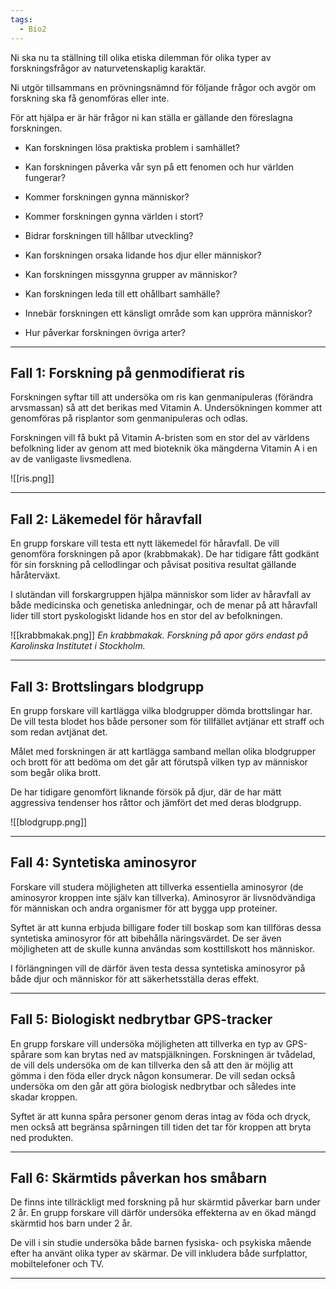 ```yaml
---
tags:
  - Bio2
---
```


Ni ska nu ta ställning till olika etiska dilemman för olika typer av forskningsfrågor av naturvetenskaplig karaktär.

Ni utgör tillsammans en prövningsnämnd för följande frågor och avgör om forskning ska få genomföras eller inte.

För att hjälpa er är här frågor ni kan ställa er gällande den föreslagna forskningen.

- Kan forskningen lösa praktiska problem i samhället?
- Kan forskningen påverka vår syn på ett fenomen och hur världen fungerar?
- Kommer forskningen gynna människor?
- Kommer forskningen gynna världen i stort?
- Bidrar forskningen till hållbar utveckling?



- Kan forskningen orsaka lidande hos djur eller människor?
- Kan forskningen missgynna grupper av människor?
- Kan forskningen leda till ett ohållbart samhälle?
- Innebär forskningen ett känsligt område som kan uppröra människor?
- Hur påverkar forskningen övriga arter?

---

## Fall 1: Forskning på genmodifierat ris

Forskningen syftar till att undersöka om ris kan genmanipuleras (förändra arvsmassan) så att det berikas med Vitamin A. Undersökningen kommer att genomföras på risplantor som genmanipuleras och odlas.

Forskningen vill få bukt på Vitamin A-bristen som en stor del av världens befolkning lider av genom att med bioteknik öka mängderna Vitamin A i en av de vanligaste livsmedlena.

![[ris.png]]

---

## Fall 2:  Läkemedel för håravfall

En grupp forskare vill testa ett nytt läkemedel för håravfall. De vill genomföra forskningen på apor (krabbmakak). De har tidigare fått godkänt för sin forskning på cellodlingar och påvisat positiva resultat gällande håråterväxt.

I slutändan vill forskargruppen hjälpa människor som lider av håravfall av både medicinska och genetiska anledningar, och de menar på att håravfall lider till stort pyskologiskt lidande hos en stor del av befolkningen.

![[krabbmakak.png]]
*En krabbmakak. Forskning på apor görs endast på Karolinska Institutet i Stockholm.*

---

## Fall 3: Brottslingars blodgrupp

En grupp forskare vill kartlägga vilka blodgrupper dömda brottslingar har. De vill testa blodet hos både personer som för tillfället avtjänar ett straff och som redan avtjänat det.

Målet med forskningen är att kartlägga samband mellan olika blodgrupper och brott för att bedöma om det går att förutspå vilken typ av människor som begår olika brott.

De har tidigare genomfört liknande försök på djur, där de har mätt aggressiva tendenser hos råttor och jämfört det med deras blodgrupp.

![[blodgrupp.png]]

---

## Fall 4:  Syntetiska aminosyror

Forskare vill studera möjligheten att tillverka essentiella aminosyror (de aminosyror kroppen inte själv kan tillverka). Aminosyror är livsnödvändiga för människan och andra organismer för att bygga upp proteiner.

Syftet är att kunna erbjuda billigare foder till boskap som kan tillföras dessa syntetiska aminosyror för att bibehålla näringsvärdet. De ser även möjligheten att de skulle kunna användas som kosttillskott hos människor.

I förlängningen vill de därför även testa dessa syntetiska aminosyror på både djur och människor för att säkerhetsställa deras effekt.

---

## Fall 5: Biologiskt nedbrytbar GPS-tracker

En grupp forskare vill undersöka möjligheten att tillverka en typ av GPS-spårare som kan brytas ned av matspjälkningen. Forskningen är tvådelad, de vill dels undersöka om de kan tillverka den så att den är möjlig att gömma i den föda eller dryck någon konsumerar. De vill sedan också undersöka om den går att göra biologisk nedbrytbar och således inte skadar kroppen.

Syftet är att kunna spåra personer genom deras intag av föda och dryck, men också att begränsa spårningen till tiden det tar för kroppen att bryta ned produkten.

---

## Fall 6: Skärmtids påverkan hos småbarn

De finns inte tillräckligt med forskning på hur skärmtid påverkar barn under 2 år. En grupp forskare vill därför undersöka effekterna av en ökad mängd skärmtid hos barn under 2 år.

De vill i sin studie undersöka både barnen fysiska- och psykiska mående efter ha använt olika typer av skärmar. De vill inkludera både surfplattor, mobiltelefoner och TV.

---
